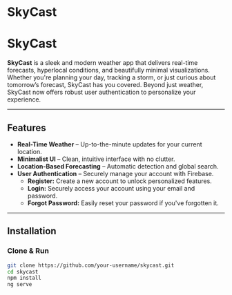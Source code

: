 # SkyCast

# SkyCast

**SkyCast** is a sleek and modern weather app that delivers real-time forecasts, hyperlocal conditions, and beautifully minimal visualizations. Whether you're planning your day, tracking a storm, or just curious about tomorrow’s forecast, SkyCast has you covered. Beyond just weather, SkyCast now offers robust user authentication to personalize your experience.

---

## Features

- **Real-Time Weather** – Up-to-the-minute updates for your current location.
- **Minimalist UI** – Clean, intuitive interface with no clutter.
- **Location-Based Forecasting** – Automatic detection and global search.
- **User Authentication** – Securely manage your account with Firebase.
  - **Register:** Create a new account to unlock personalized features.
  - **Login:** Securely access your account using your email and password.
  - **Forgot Password:** Easily reset your password if you've forgotten it.

---

## Installation

### Clone & Run

```bash
git clone https://github.com/your-username/skycast.git
cd skycast
npm install
ng serve
```
